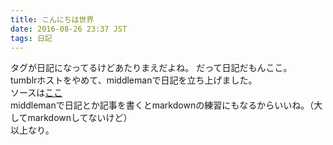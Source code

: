 ```yaml
---
title: こんにちは世界
date: 2016-08-26 23:37 JST
tags: 日記
---
```


タグが日記になってるけどあたりまえだよね。 だって日記だもんここ。  
tumblrホストをやめて、middlemanで日記を立ち上げました。  
ソースは[ここ](https://github.com/yagi2/diargy)  
middlemanで日記とか記事を書くとmarkdownの練習にもなるからいいね。（大してmarkdownしてないけど）  
以上なり。
